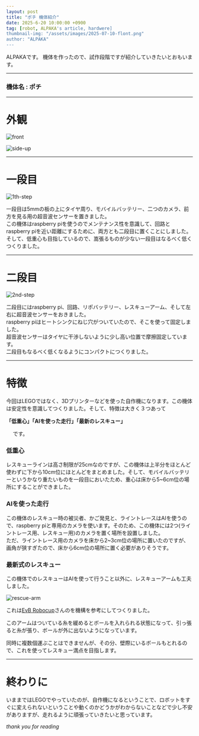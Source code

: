 ```yaml
---
layout: post
title: "ポチ 機体紹介"
date: 2025-6-20 10:00:00 +0900
tag: [robot, ALPAKA's article, hardwere]
thumbnail-img: "/assets/images/2025-07-10-flont.png"
author: "ALPAKA"
---
```


ALPAKAです。
機体を作ったので、試作段階ですが紹介していきたいとおもいます。

---

### 機体名 : ポチ　

---

# 外観

![front](/assets/images/2025-07-10-flont.png)


![side-up](/assets/images/2025-07-10-onrobot.png)

---

# 一段目

![1th-step](/assets/images/2025-07-10-1step.png)

一段目は5mmの板の上にタイヤ周り、モバイルバッテリー、二つのカメラ、前方を見る用の超音波センサーを置きました。  
この機体はraspberry piを使うのでメンテナンス性を意識して、回路とraspberry piを近い距離にするために、両方とも二段目に置くことにしました。  
そして、低重心も目指しているので、嵩張るものが少ない一段目はなるべく低くつくりました。  

---

# 二段目

![2nd-step](/assets/images/2025-07-10-2step.png)

二段目にはraspberry pi、回路、リポバッテリー、レスキューアーム、そして左右に超音波センサーをおきました。  
raspberry piはヒートシンクにねじ穴がついていたので、そこを使って固定しました。  
超音波センサーはタイヤに干渉しないように少し高い位置で摩擦固定しています。  
二段目もなるべく低くなるようにコンパクトにつくりました。  

---

# 特徴

今回はLEGOではなく、3Dプリンターなどを使った自作機になります。この機体は安定性を意識してつくりました。そして、特徴は大きく３つあって

**「低重心」「AIを使った走行」「最新のレスキュー」**

&emsp;    です。

### 低重心

レスキューラインは高さ制限が25cmなのですが、この機体は上半分をほとんど使わずに下から10cm位にほとんどをまとめました。そして、モバイルバッテリーというかなり重たいものを一段目においたため、重心は床から5~6cm位の場所にすることができました。

### AIを使った走行

この機体のレスキュー時の被災者、かご発見と、ライントレースはAIを使うので、raspberry piと専用のカメラを使います。そのため、この機体には2つ(ライントレース用、レスキュー用)のカメラを置く場所を設置しました。  
ただ、ライントレース用のカメラを床から2~3cm位の場所に置いたのですが、画角が狭すぎたので、床から6cm位の場所に置く必要がありそうです。  

###  最新式のレスキュー

この機体でのレスキューはAIを使って行うこと以外に、レスキューアームも工夫しました。

![rescue-arm](/assets/images/2025-07-10-arm.png)

これは[EvB Robocup](https://www.youtube.com/@evbrobocup)さんのを機構を参考にしてつくりました。

このアームはついている糸を緩めるとボールを入れられる状態になって、引っ張ると糸が張り、ボールが外に出ないようになっています。

同時に複数個運ぶことはできませんが、その分、壁際にいるボールもとれるので、これを使ってレスキュー満点を目指します。

---

# 終わりに

いままではLEGOでやっていたのが、自作機になるということで、ロボットをすぐに変えられないということや動くのかどうかがわからないことなどで少し不安がありますが、走れるように頑張っていきたいと思っています。

*thank you for reading*
